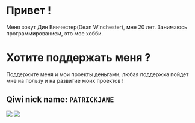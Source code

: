 <h1>Привет !</h1>
<p>Меня зовут Дин Винчестер(Dean Winchester), мне 20 лет. Занимаюсь программированием, это мое хобби.</p>

<h1>Хотите поддержать меня ?</h1>
<p>Поддержите меня и мои проекты деньгами, любая поддержка пойдет мне на пользу и на развитие моих проектов !

<h2>Qiwi nick name: <code>PATRICKJANE</code></h2>
</p>

<img src="https://gpvc.arturio.dev/DeanWinchester">
<img src="https://github-readme-stats.vercel.app/api?username=Winchester-Dean&show_icons=true&count_private=true">
